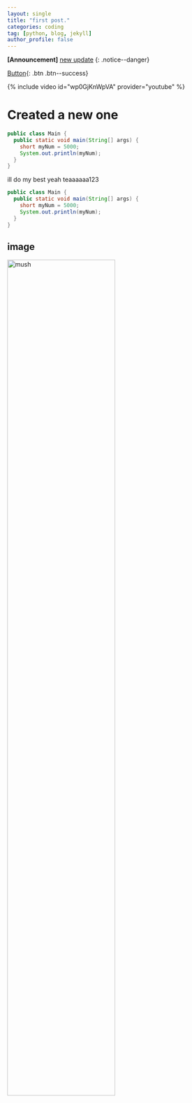 ```yaml
---
layout: single
title: "first post."
categories: coding
tag: [python, blog, jekyll]
author_profile: false
---
```


**[Announcement]** [new update](https://google.com)
{: .notice--danger}

[Button](https://google.com){: .btn .btn--success}

{% include video id="wp0GjKnWpVA" provider="youtube" %}

# Created a new one

```java
public class Main {
  public static void main(String[] args) {
    short myNum = 5000;
    System.out.println(myNum);  
  }
}

```

ill do my best yeah teaaaaaa123

```java
public class Main {
  public static void main(String[] args) {
    short myNum = 5000;
    System.out.println(myNum);  
  }
}

```



## image

<img src="{{site.url}}/images/2025-02-24-first/mush.jpg" alt="mush" style="width:70%; height: auto;" class=".align-center"/>
